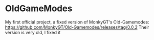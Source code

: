 # OldGameModes
My first official project, a fixed version of MonkyGT's Old-Gamemodes: https://github.com/MonkyGT/Old-Gamemodes/releases/tag/0.0.2 
Their version is very old, I fixed it
